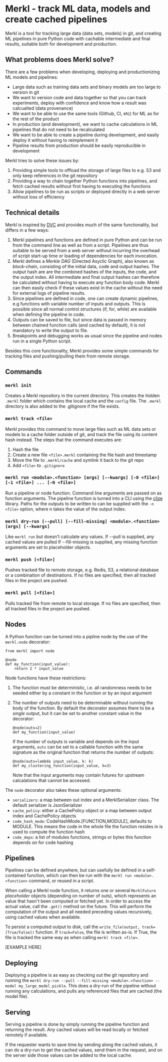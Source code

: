 # Merkl - track ML data, models and create cached pipelines

Merkl is a tool for tracking large data (data sets, models) in git, and creating ML pipelines in pure Python code with
cachable intermediate and final results, suitable both for development and production.

## What problems does Merkl solve?

There are a few problems when developing, deploying and productionizing ML models and pipelines:

* Large data such as training data sets and binary models are too large to version in git
* We want to version code and data together so that you can track experiments, deploy with confidence and know how a
  result was calcualted (data provenance)
* We want to be able to use the same tools (Github, CI, etc) for ML as for the rest of the product
* In production (and development), we want to cache calculations in ML pipelines that do not need to be recalculated
* We want to be able to create a pipeline during development, and easily deploy it without having to reimplement it
* Pipeline results from production should be easily reproducible in development

Merkl tries to solve these issues by:

1. Providing simple tools to offload the storage of large files to e.g. S3 and only keep references in the git repository
2. Providing a way to chain together Python functions into pipelines, and fetch cached results without first having to executing the functions
3. Allow pipelines to be run as scripts or deployed directly in a web server without loss of efficiency

## Technical details

Merkl is inspired by [DVC](http://dvc.org) and provides much of the same functionality, but differs in a few ways:

1. Merkl pipelines and functions are defined in pure Python and can be run from the command line as well as from a script.
   Pipelines are thus suitable to be served from a web server without incurring the overhead of script start-up
   time or loading of dependencies for each invocation.
2. Merkl defines a _Merkle DAG_ (Directed Asyclic Graph), also known as _block-chain_, consisting of the initial data,
   code and output hashes. The output hash are are the combined hashes of the inputs, the code, and the output index.
   All intermediate and final output hashes can therefore be calculated without having to execute any function body
   code. Merkl can then easily check if these values exist in the cache without the need for external logs of pipeline results.
3. Since pipelines are defined in code, one can create dynamic pipelines, e.g functions with
   variable number of inputs and outputs. This is possible since all normal control structures (if, for, while) are
   available when defining the pipeline in code.
4. Outputs can be saved to file, but since data is passed in memory between chained function
   calls (and cached by default), it is not mandatory to write the output to file.
5. Breakpoints and debugging works as usual since the pipeline and nodes run in a single Python script.

Besides this core functionality, Merkl provides some simple commands for tracking files and pushing/pulling them from
remote storage.

## Commands

### `merkl init`
Creates a Merkl repository in the current directory. This creates the hidden `.merkl` folder which contains the local
cache and the `config` file. The `.merkl` directory is also added to the .gitignore if the file exists.

### `merkl track <file>`
Merkl provides this command to move large files such as ML data sets or models to a cache folder outside of git, and track the file using its content hash instead. The steps that the command executes are:

1. Hash the file
2. Create a new file `<file>.merkl` containing the file hash and timestamp
3. Move the file to `.merkl/cache` and symlink it back to the git repo
4. Add `<file>` to `.gitignore`

### `merkl run <module>.<function> [args] [--kwargs] [-0 <file>] [-1 <file>] ... [-N <file>]`
Run a pipeline or node function. Command line arguments are passed on as function arguments. The pipeline function is turned into a CLI using the [clize](https://clize.readthedocs.io/en/stable/#) library.
Paths for the outputs to be written to can be supplied with the `-n <file>` option, where n takes the value of the output index.

### `merkl dry-run [--pull] [--fill-missing] <module>.<function> [args] [--kwargs]`
Like `merkl run` but doesn't calculate any values.
If --pull is supplied, any cached values are pulled
If --fill-missing is supplied, any missing function arguments are set to placeholder objects.

### `merkl push [<file>]`
Pushes tracked file to remote storage, e.g. Redis, S3, a relational database or a combination of destinations. If no
files are specified, then all tracked files in the project are pushed.

### `merkl pull [<file>]`
Pulls tracked file from remote to local storage. If no files are specified, then all tracked files in the project are pushed.

## Nodes

A Python function can be turned into a pipline node by the use of the `merkl.node` decorator:

```
from merkl import node

@node
def my_function(input_value):
    return 2 * input_value
```

Node functions have these restrictions:

1. The function must be deterministic, i.e. all randomness needs to be seeded either by a constant in the function or
   by an input argument
2. The number of outputs need to be determinable without running the body of the function. By default the decorator
   assumes there to be a _single_ output, but it can be set to another constant value in the decorator:
   ```
   @node(outs=2)
   def my_function(input_value)
   ```

   If the number of outputs is variable and depends on the input arguments, `outs` can be set to a callable function with the
   same signature as the original function that returns the number of outputs:
   ```
   @node(outs=lambda input_value, k: k)
   def my_clustering_function(input_value, k=3)
   ```
   Note that the input arguments may contain futures for upstream calcalations that cannot be accessed.

The `node` decorator also takes these optional arguments:

* `serializers`: a map between out index and a MerklSerializer class. The default serializer is JsonSerializer
* `cache_policy`: either a CachePolicy object or a map between output index and CachePolicy objects
* `code_hash_mode`: CodeHashMode.[FUNCTION,MODULE], defaults to MODULE. This means the code in the whole file the function
  resides in is used to compute the function hash
* `code_deps`: a list of modules functions, strings or bytes this function depends on for code hashing

## Pipelines

Pipelines can be defined anywhere, but can usefully be defined in a self-contained function, which can then be run with the `merkl
run <module>.<function>` command, or reused in a script.

When calling a Merkl node function, it returns one or several `MerklFuture` _placeholder_ objects (depending on number of
outs), which represents an value that hasn't been computed or fetched yet. In order to access the actual value, call
the `.get()` method on the future. This will perform the computation of the output and all needed preceding values
recursively, using cached values when available.

To persist a computed output to disk, call the `write_file(output, track=[True/False])` function. If `track=False`, the
file is written as-is. If True, the file is tracked the same way as when calling `merkl track <file>`.

[EXAMPLE HERE]

## Deploying

Deploying a pipeline is as easy as checking out the git repository and running the `merkl dry-run --pull --fill-missing <module>.<function> --model my_large_model.pickle`.
This does a dry-run of the pipeline without running any calculations, and pulls any referenced files that are cached (the model file).

## Serving

Serving a pipeline is done by simply running the pipeline function and returning the result. Any cached values will be
read locally or fetched remotely if available.

If the requester wants to save time by sending along the cached values, it can do a dry-run to get the cached values,
send them in the request, and on the server side those values can be added to the local cache.
